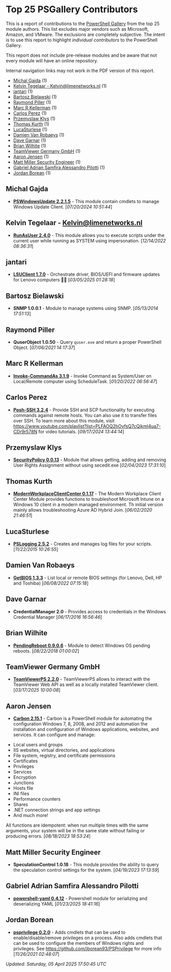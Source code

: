 # Top 25 PSGallery Contributors

This is a report of contributions to the [PowerShell Gallery](https://powershellgallery.org) from the top 25 module authors. This list excludes major vendors such as Microsoft, Amazon, and VMware. The exclusions are completely subjective. The intent is to use this report to highlight *individual contributors* to the PowerShell Gallery.

This report does not include pre-release modules and be aware that not every module will have an online repository.

Internal navigation links may not work in the PDF version of this report.
+ [Michal Gajda](#Michal-Gajda) (1)
+ [Kelvin Tegelaar - Kelvin@limenetworks.nl](#Kelvin-Tegelaar---Kelvinlimenetworksnl) (1)
+ [jantari](#jantari) (1)
+ [Bartosz Bielawski](#Bartosz-Bielawski) (1)
+ [Raymond Piller](#Raymond-Piller) (1)
+ [Marc R Kellerman](#Marc-R-Kellerman) (1)
+ [Carlos Perez](#Carlos-Perez) (1)
+ [Przemyslaw Klys](#Przemyslaw-Klys) (1)
+ [Thomas Kurth](#Thomas-Kurth) (1)
+ [LucaSturlese](#LucaSturlese) (1)
+ [Damien Van Robaeys](#Damien-Van-Robaeys) (1)
+ [Dave Garnar](#Dave-Garnar) (1)
+ [Brian Wilhite](#Brian-Wilhite) (1)
+ [TeamViewer Germany GmbH](#TeamViewer-Germany-GmbH) (1)
+ [Aaron Jensen](#Aaron-Jensen) (1)
+ [Matt Miller Security Engineer](#Matt-Miller-Security-Engineer) (1)
+ [Gabriel Adrian Samfira Alessandro Pilotti](#Gabriel-Adrian-Samfira-Alessandro-Pilotti) (1)
+ [Jordan Borean](#Jordan-Borean) (1)

## Michal Gajda

+ **[PSWindowsUpdate 2.2.1.5](https://github.com/mgajda83/PSWindowsUpdate)**  - This module contain cmdlets to manage Windows Update Client. [*07/20/2024 10:51:44*]

## Kelvin Tegelaar - Kelvin@limenetworks.nl

+ **[RunAsUser 2.4.0](https://github.com/KelvinTegelaar/RunAsUser)**  - This module allows you to execute scripts under the current user while running as SYSTEM using impersonation. [*12/14/2022 08:36:31*]

## jantari

+ **[LSUClient 1.7.0](https://www.github.com/jantari/LSUClient)**  - Orchestrate driver, BIOS/UEFI and firmware updates for Lenovo computers 👨‍💻 [*03/05/2025 01:28:18*]

## Bartosz Bielawski

+ **SNMP 1.0.0.1**  - Module to manage systems using SNMP. [*05/13/2014 17:51:13*]

## Raymond Piller

+ **QuserObject 1.0.50**  - Query `quser.exe` and return a proper PowerShell Object. [*07/06/2021 14:17:37*]

## Marc R Kellerman

+ **[Invoke-CommandAs 3.1.9](https://github.com/mkellerman/Invoke-CommandAs)**  - Invoke Command as System/User on Local/Remote computer using ScheduleTask. [*01/20/2022 06:56:47*]

## Carlos Perez

+ **[Posh-SSH 3.2.4](https://github.com/darkoperator/Posh-SSH)**  - Provide SSH and SCP functionality for executing commands against remote hosts. You can also use it to transfer files over SSH. To learn more about this module, visit https://www.youtube.com/playlist?list=PLFAOQ2hOvfsQ7cQikml4ua7-CDr9r578N for video tutorials. [*09/17/2024 13:44:14*]

## Przemyslaw Klys

+ **[SecurityPolicy 0.0.13](https://github.com/EvotecIT/SecurityPolicy)**  - Module that allows getting, adding and removing User Rights Assignment without using secedit.exe [*02/04/2023 17:31:10*]

## Thomas Kurth

+ **[ModernWorkplaceClientCenter 0.1.17](https://github.com/ThomasKur/ModernWorkplaceClientCenter)**  - The Modern Workplace Client Center Module provides functions to troubleshoot Microsoft Intune on a Windows 10 client in a modern managed environment. Th initial version mainly allows troubleshooting Azure AD Hybrid Join. [*06/02/2020 21:46:51*]

## LucaSturlese

+ **[PSLogging 2.5.2](http://9to5it.com/powershell-logging-v2-easily-create-log-files)**  - Creates and manages log files for your scripts. [*11/22/2015 10:26:55*]

## Damien Van Robaeys

+ **[GetBIOS 1.3.3](https://www.systanddeploy.com/2022/06/getbios-module-list-bios-settings-from.html)**  - List local or remote BIOS settings (for Lenovo, Dell, HP and Toshiba) [*06/08/2022 07:15:18*]

## Dave Garnar

+ **CredentialManager 2.0**  - Provides access to credentials in the Windows Credential Manager [*06/17/2016 16:56:46*]

## Brian Wilhite

+ **[PendingReboot 0.9.0.6](https://github.com/bcwilhite/PendingReboot/)**  - Module to detect Windows OS pending reboots. [*08/22/2018 01:00:02*]

## TeamViewer Germany GmbH

+ **[TeamViewerPS 2.2.0](https://github.com/teamviewer/TeamViewerPS)**  - TeamViewerPS allows to interact with the TeamViewer Web API as well as a locally installed TeamViewer client. [*03/17/2025 10:00:08*]

## Aaron Jensen

+ **[Carbon 2.15.1](http://get-carbon.org/)**  - Carbon is a PowerShell module for automating the configuration Windows 7, 8, 2008, and 2012 and automation the installation and configuration of Windows applications, websites, and services. It can configure and manage:

 * Local users and groups
 * IIS websites, virtual directories, and applications
 * File system, registry, and certificate permissions
 * Certificates
 * Privileges
 * Services
 * Encryption
 * Junctions
 * Hosts file
 * INI files
 * Performance counters
 * Shares
 * .NET connection strings and app settings
 * And much more!

All functions are idempotent: when run multiple times with the same arguments, your system will be in the same state without failing or producing errors. [*08/18/2023 18:53:24*]

## Matt Miller Security Engineer

+ **SpeculationControl 1.0.18**  - This module provides the ability to query the speculation control settings for the system. [*04/19/2023 17:13:59*]

## Gabriel Adrian Samfira Alessandro Pilotti

+ **[powershell-yaml 0.4.12](https://github.com/cloudbase/powershell-yaml)**  - Powershell module for serializing and deserializing YAML [*01/23/2025 18:41:16*]

## Jordan Borean

+ **[psprivilege 0.2.0](https://github.com/jborean93/PSPrivilege)**  - Adds cmdlets that can be used to enable/disable/remove privileges on a process. Also adds cmdlets that can be used to configure the members of Windows rights and privileges.
See https://github.com/jborean93/PSPrivilege for more info [*11/26/2021 02:48:07*]

*Updated: Saturday, 05 April 2025 17:50:45 UTC*
